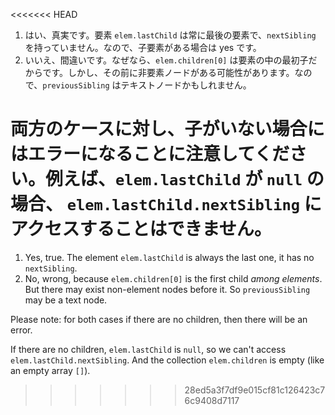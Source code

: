<<<<<<< HEAD
1. はい、真実です。要素 `elem.lastChild` は常に最後の要素で、`nextSibling` を持っていません。なので、子要素がある場合は yes です。
2. いいえ、間違いです。なぜなら、`elem.children[0]` は要素の中の最初子だからです。しかし、その前に非要素ノードがある可能性があります。なので、`previousSibling` はテキストノードかもしれません。

両方のケースに対し、子がいない場合にはエラーになることに注意してください。例えば、`elem.lastChild` が `null` の場合、 `elem.lastChild.nextSibling` にアクセスすることはできません。
=======
1. Yes, true. The element `elem.lastChild` is always the last one, it has no `nextSibling`.
2. No, wrong, because `elem.children[0]` is the first child *among elements*. But there may exist non-element nodes before it. So `previousSibling` may be a text node.

Please note: for both cases if there are no children, then there will be an error.

If there are no children, `elem.lastChild` is `null`, so we can't access `elem.lastChild.nextSibling`. And the collection `elem.children` is empty (like an empty array `[]`).
>>>>>>> 28ed5a3f7df9e015cf81c126423c76c9408d7117
